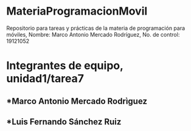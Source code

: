 # MateriaProgramacionMovil
Repositorio para tareas y prácticas de la materia de programación para móviles, Nombre: Marco Antonio Mercado Rodríguez, No. de control: 19121052

# Integrantes de equipo, unidad1/tarea7
##  *Marco Antonio Mercado Rodrìguez
##  *Luis Fernando Sánchez Ruiz 
